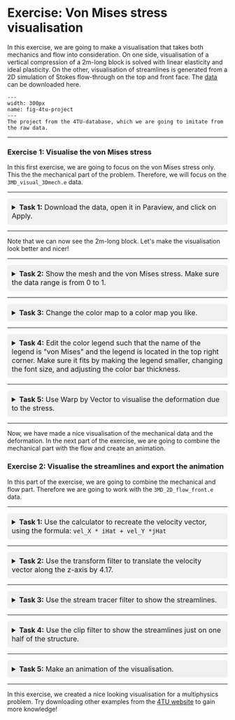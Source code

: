 # Exercise: Von Mises stress visualisation

In this exercise, we are going to make a visualisation that takes both mechanics and flow into consideration. On one side, visualisation of a vertical compression of a 2m-long block is solved with linear elasticity and ideal plasticity. On the other, visualisation of streamlines is generated from a 2D simulation of Stokes flow-through on the top and front face. The [data](https://data.4tu.nl/ndownloader/items/6e22cba3-f963-4424-bfd0-d1c06f1002d6/versions/1) can be downloaded here. 

```{figure} https://data.4tu.nl/thumbnails/e4fb265b-f05b-4a8e-b2c0-afde16240d45.png
---
width: 300px
name: fig-4tu-project
---
The project from the 4TU-database, which we are going to imitate from the raw data.
````

---

### Exercise 1: Visualise the von Mises stress

In this first exercise, we are going to focus on the von Mises stress only. This the the mechanical part of the problem. Therefore, we will focus on the `3MD_visual_3Dmech.e` data.

---

<div style="background-color: #f0f0f0; padding: 10px; border-radius: 5px; margin-bottom: 10px;">
  <details>
    <summary style="font-size: 16px;"> <strong>Task 1:</strong> Download the data, open it in Paraview, and click on Apply.</summary>
    <div style="margin-left: 20px; margin-top: 10px;">
      <details>
        <summary><strong>Hint</strong></summary>
        <p>No hints available for this task.</p>
      </details>
      <details>
        <summary><strong>Solution</strong></summary>
        <div style="position: relative; width: 100%; height: 0; padding-bottom: 56.25%; margin-top: 10px;">
          <iframe
              src="https://www.youtube.com/embed/RIRKX48enO4"
              style="position: absolute; top: 0; left: 0; width: 100%; height: 100%;"
              frameborder="0"
              allow="accelerometer; autoplay; clipboard-write; encrypted-media; gyroscope; picture-in-picture"
              allowfullscreen
          ></iframe>
        </div>
      </details>
    </div>
  </details>
</div>


---

Note that we can now see the 2m-long block. Let's make the visualisation look better and nicer! 

---

<div style="background-color: #f0f0f0; padding: 10px; border-radius: 5px; margin-bottom: 10px;">
  <details>
    <summary style="font-size: 16px;"> <strong>Task 2:</strong> Show the mesh and the von Mises stress. Make sure the data range is from 0 to 1.</summary>
    <div style="margin-left: 20px; margin-top: 10px;">
      <details>
        <summary><strong>Hint</strong></summary>
        <p>The mesh can be shown by changing the representation in the Properties Panel to "Surface with Edges". To rescale the von Mises stress, we can click on "Rescale data to custom range" under Coloring in the Properties Panel and set the values manually.</p>
      </details>
      <details>
        <summary><strong>Solution</strong></summary>
        <div style="position: relative; width: 100%; height: 0; padding-bottom: 56.25%; margin-top: 10px;">
          <iframe
              src="https://www.youtube.com/embed/l9DTtRvmo3U"
              style="position: absolute; top: 0; left: 0; width: 100%; height: 100%;"
              frameborder="0"
              allow="accelerometer; autoplay; clipboard-write; encrypted-media; gyroscope; picture-in-picture"
              allowfullscreen
          ></iframe>
        </div>
      </details>
    </div>
  </details>
</div>

---

<div style="background-color: #f0f0f0; padding: 10px; border-radius: 5px; margin-top: 10px;">
  <details>
    <summary style="font-size: 16px;"> <strong>Task 3:</strong> Change the color map to a color map you like.</summary>
    <div style="margin-left: 20px; margin-top: 10px;">
      <details>
        <summary><strong>Hint</strong></summary>
        <p>The color map can be changed by clicking on the "Edit color map" button in the Coloring section in the Properties Panel. In this menu, you can choose different preset color maps. Choose the one you like.</p>
      </details>
      <details>
        <summary><strong>Solution</strong></summary>
        <div style="position: relative; width: 100%; height: 0; padding-bottom: 56.25%; margin-top: 10px;">
          <iframe
              src="https://www.youtube.com/embed/chdTDbpRh1w"
              style="position: absolute; top: 0; left: 0; width: 100%; height: 100%;"
              frameborder="0"
              allow="accelerometer; autoplay; clipboard-write; encrypted-media; gyroscope; picture-in-picture"
              allowfullscreen
          ></iframe>
        </div>
      </details>
    </div>
  </details>
</div>

---

<div style="background-color: #f0f0f0; padding: 10px; border-radius: 5px; margin-top: 10px;">
  <details>
    <summary style="font-size: 16px;"> <strong>Task 4:</strong> Edit the color legend such that the name of the legend is "von Mises" and the legend is located in the top right corner. Make sure it fits by making the legend smaller, changing the font size, and adjusting the color bar thickness.</summary>
    <div style="margin-left: 20px; margin-top: 10px;">
      <details>
        <summary><strong>Hint</strong></summary>
        <p>The color legend can be edited by clicking on "Edit color bar legend" under Coloring in the Properties Panel. You can drag the legend to the right corner with your mouse and in the menu, we can change the font size and color bar thickness to make sure that it fits perfectly. We can change the format of the text by clicking on the toggle advanced properties (little options sign on the right). Set the "label format" to a notation you like to make sure the legend looks nice.</p>
      </details>
      <details>
        <summary><strong>Solution</strong></summary>
        <div style="position: relative; width: 100%; height: 0; padding-bottom: 56.25%; margin-top: 10px;">
          <iframe
              src="https://www.youtube.com/embed/3uUQK9qlulM"
              style="position: absolute; top: 0; left: 0; width: 100%; height: 100%;"
              frameborder="0"
              allow="accelerometer; autoplay; clipboard-write; encrypted-media; gyroscope; picture-in-picture"
              allowfullscreen
          ></iframe>
        </div>
      </details>
    </div>
  </details>
</div>

---

<div style="background-color: #f0f0f0; padding: 10px; border-radius: 5px; margin-top: 10px;">
  <details>
    <summary style="font-size: 16px" ><strong>Task 5:</strong> Use Warp by Vector to visualise the deformation due to the stress.</summary>
    <div style="margin-left: 20px; margin-top: 10px;">
      <details>
        <summary><strong>Hint</strong></summary>
        <p>No hints available for this task.</p>
      </details>
      <details>
        <summary><strong>Solution</strong></summary>
        <div style="position: relative; width: 100%; height: 0; padding-bottom: 56.25%; margin-top: 10px;">
          <iframe
              src="https://www.youtube.com/embed/Cufj4i8NKto"
              style="position: absolute; top: 0; left: 0; width: 100%; height: 100%;"
              frameborder="0"
              allow="accelerometer; autoplay; clipboard-write; encrypted-media; gyroscope; picture-in-picture"
              allowfullscreen
          ></iframe>
        </div>
      </details>
    </div>
  </details>
</div>

---

Now, we have made a nice visualisation of the mechanical data and the deformation. In the next part of the exercise, we are going to combine the mechanical part with the flow and create an animation.

### Exercise 2: Visualise the streamlines and export the animation

In this part of the exercise, we are going to combine the mechanical and flow part. Therefore we are going to work with the `3MD_2D_flow_front.e` data.

---

<div style="background-color: #f0f0f0; padding: 10px; border-radius: 5px; margin-top: 10px;">
  <details>
    <summary style="font-size: 16px" ><strong>Task 1:</strong> Use the calculator to recreate the velocity vector, using the formula: <code>vel_X * iHat + vel_Y *jHat</code></summary>
    <div style="margin-left: 20px; margin-top: 10px;">
      <details>
        <summary><strong>Hint</strong></summary>
        <p>No hints available for this task.</p>
      </details>
      <details>
        <summary><strong>Solution</strong></summary>
        <div style="position: relative; width: 100%; height: 0; padding-bottom: 56.25%; margin-top: 10px;">
          <iframe
              src="https://www.youtube.com/embed/6LarTAMW47g"
              style="position: absolute; top: 0; left: 0; width: 100%; height: 100%;"
              frameborder="0"
              allow="accelerometer; autoplay; clipboard-write; encrypted-media; gyroscope; picture-in-picture"
              allowfullscreen
          ></iframe>
        </div>
      </details>
    </div>
  </details>
</div>

--- 

<div style="background-color: #f0f0f0; padding: 10px; border-radius: 5px; margin-top: 10px;">
  <details>
    <summary style="font-size: 16px" ><strong>Task 2:</strong> Use the transform filter to translate the velocity vector along the z-axis by 4.17. </summary>
    <div style="margin-left: 20px; margin-top: 10px;">
      <details>
        <summary><strong>Hint</strong></summary>
        <p>In the properties of the transform filter, make sure the translate coordinates are set to: <code>0, 0, 4.17</code></p>
      </details>
      <details>
        <summary><strong>Solution</strong></summary>
        <div style="position: relative; width: 100%; height: 0; padding-bottom: 56.25%; margin-top: 10px;">
          <iframe
              src="https://www.youtube.com/embed/fOC2nJ-BtLw"
              style="position: absolute; top: 0; left: 0; width: 100%; height: 100%;"
              frameborder="0"
              allow="accelerometer; autoplay; clipboard-write; encrypted-media; gyroscope; picture-in-picture"
              allowfullscreen
          ></iframe>
        </div>
      </details>
    </div>
  </details>
</div>

---

<div style="background-color: #f0f0f0; padding: 10px; border-radius: 5px; margin-top: 10px;">
  <details>
    <summary style="font-size: 16px" ><strong>Task 3:</strong> Use the stream tracer filter to show the streamlines. </summary>
    <div style="margin-left: 20px; margin-top: 10px;">
      <details>
        <summary><strong>Hint</strong></summary>
        <p>Create an upward vector only in the y-direction from <code>0</code> to <code>1.94</code> for the streamtracer below "line parameters" in the Properties Panel. Make sure the streamlines are visible by adjusting the resolution.</p>
      </details>
      <details>
        <summary><strong>Solution</strong></summary>
        <div style="position: relative; width: 100%; height: 0; padding-bottom: 56.25%; margin-top: 10px;">
          <iframe
              src="https://www.youtube.com/embed/fGnSSGQxt88"
              style="position: absolute; top: 0; left: 0; width: 100%; height: 100%;"
              frameborder="0"
              allow="accelerometer; autoplay; clipboard-write; encrypted-media; gyroscope; picture-in-picture"
              allowfullscreen
          ></iframe>
        </div>
      </details>
    </div>
  </details>
</div>

---

<div style="background-color: #f0f0f0; padding: 10px; border-radius: 5px; margin-top: 10px;">
  <details>
    <summary style="font-size: 16px" ><strong>Task 4:</strong> Use the clip filter to show the streamlines just on one half of the structure. </summary>
    <div style="margin-left: 20px; margin-top: 10px;">
      <details>
        <summary><strong>Hint</strong></summary>
        <p>Make sure the clip type = box and the length is equal to <code>11.25</code>.</p>
      </details>
      <details>
        <summary><strong>Solution</strong></summary>
        <div style="position: relative; width: 100%; height: 0; padding-bottom: 56.25%; margin-top: 10px;">
          <iframe
              src="https://www.youtube.com/embed/jzEsFlcEk7w"
              style="position: absolute; top: 0; left: 0; width: 100%; height: 100%;"
              frameborder="0"
              allow="accelerometer; autoplay; clipboard-write; encrypted-media; gyroscope; picture-in-picture"
              allowfullscreen
          ></iframe>
        </div>
      </details>
    </div>
  </details>
</div>

---

<div style="background-color: #f0f0f0; padding: 10px; border-radius: 5px; margin-top: 10px;">
  <details>
    <summary style="font-size: 16px" ><strong>Task 5:</strong> Make an animation of the visualisation. </summary>
    <div style="margin-left: 20px; margin-top: 10px;">
      <details>
        <summary><strong>Hint</strong></summary>
        <p>Under view, select Time Manager. In this menu we can select Clip1 - ClipType - Length(0) (make sure show box in clip is disabled) and making sure we add this by clicking on the plus.</p>
      </details>
      <details>
        <summary><strong>Solution</strong></summary>
        <div style="position: relative; width: 100%; height: 0; padding-bottom: 56.25%; margin-top: 10px;">
          <iframe
              src="https://www.youtube.com/embed/dBqqv9SIVYE"
              style="position: absolute; top: 0; left: 0; width: 100%; height: 100%;"
              frameborder="0"
              allow="accelerometer; autoplay; clipboard-write; encrypted-media; gyroscope; picture-in-picture"
              allowfullscreen
          ></iframe>
        </div>
      </details>
    </div>
  </details>
</div>

---

In this exercise, we created a nice looking visualisation for a multiphysics problem. Try downloading other examples from the [4TU website](https://data.4tu.nl/search?search=scientific_visualisation) to gain more knowledge!

